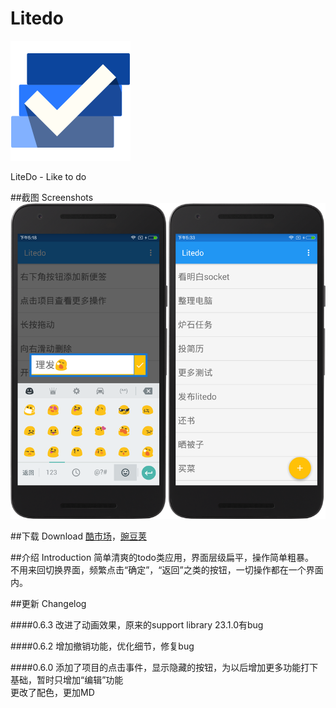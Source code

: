 # Litedo

![image](https://github.com/mmga/Litedo/blob/master/readmeFiles/icon.png)

LiteDo - Like to do


##截图 Screenshots
![image](https://github.com/mmga/Litedo/blob/master/readmeFiles/screenshot.png)

##下载 Download
[酷市场](http://www.coolapk.com/apk/com.mmga.litedo)，[豌豆荚](http://www.wandoujia.com/apps/com.mmga.litedo)<br>

##介绍 Introduction 
简单清爽的todo类应用，界面层级扁平，操作简单粗暴。<br>
不用来回切换界面，频繁点击“确定”，“返回”之类的按钮，一切操作都在一个界面内。

##更新 Changelog

####0.6.3
改进了动画效果，原来的support library 23.1.0有bug

####0.6.2
增加撤销功能，优化细节，修复bug


####0.6.0
添加了项目的点击事件，显示隐藏的按钮，为以后增加更多功能打下基础，暂时只增加“编辑”功能<br>
更改了配色，更加MD
